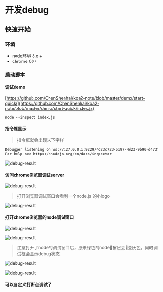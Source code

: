 # 开发debug

## 快速开始

### 环境

- node环境 8.x +
- chrome 60+

### 启动脚本

#### 调试demo

[https://github.com/ChenShenhai/koa2-note/blob/master/demo/start-quick/](https://github.com/ChenShenhai/koa2-note/blob/master/demo/start-quick/index.js)

```
node --inspect index.js
```

#### 指令框显示

> 指令框就会出现以下字样

```sh
Debugger listening on ws://127.0.0.1:9229/4c23c723-5197-4d23-9b90-d473f1164abe
For help see https://nodejs.org/en/docs/inspector
```

![debug-result](https://chenshenhai.github.io/koa2-note/note/images/debug-result-001.png)

#### 访问chrome浏览器调试server

![debug-result](https://chenshenhai.github.io/koa2-note/note/images/debug-result-002.png)

> 打开浏览器调试窗口会看到一个node.js 的小logo

![debug-result](https://chenshenhai.github.io/koa2-note/note/images/debug-result-003.png)

#### 打开chrome浏览器的node调试窗口

![debug-result](https://chenshenhai.github.io/koa2-note/note/images/debug-result-004.png)

![debug-result](https://chenshenhai.github.io/koa2-note/note/images/debug-result-006.png)

> 注意打开了node的调试窗口后，原来绿色的node按钮会变灰色，同时调试框会显示debug状态

![debug-result](https://chenshenhai.github.io/koa2-note/note/images/debug-result-005.png)

![debug-result](https://chenshenhai.github.io/koa2-note/note/images/debug-result-008.png)

#### 可以自定义打断点调试了